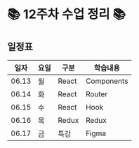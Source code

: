 
# 📚 12주차 수업 정리 📚 

## 일정표
|일자|요일|구분|학습내용
|---|---|---|---|
|06.13|월|React|Components
|06.14|화|React|Router
|06.15|수|React|Hook
|06.16|목|Redux|Redux
|06.17|금|특강|Figma
